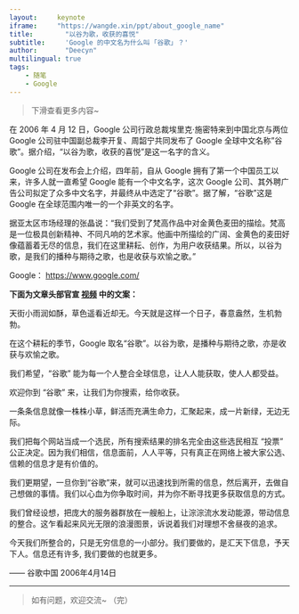 ```yaml
---
layout:     keynote
iframe:     "https://wangde.xin/ppt/about_google_name"
title:        "以谷为歌，收获的喜悦"
subtitle:     'Google 的中文名为什么叫 ｢谷歌｣ ？'
author:       "Deecyn"
multilingual: true
tags:
    - 随笔
    - Google
---
```


> 下滑查看更多内容~ 

在 2006 年 4 月 12 日，Google 公司行政总裁埃里克·施密特来到中国北京与两位 Google 公司驻中国副总裁李开复、周韶宁共同发布了 Google 全球中文名称”谷歌”。据介绍，“以谷为歌，收获的喜悦”是这一名字的含义。

Google 公司在发布会上介绍，四年前，自从 Google 拥有了第一个中国员工以来，许多人就一直希望 Google 能有一个中文名字，这次 Google 公司、其外聘广告公司拟定了众多中文名字，并最终从中选定了“谷歌”。据了解，“谷歌”这是 Google 在全球范围内唯一的一个非英文的名字。

据亚太区市场经理的张晶说：“我们受到了梵高作品中对金黄色麦田的描绘。梵高是一位极具创新精神、不同凡响的艺术家。他画中所描绘的广阔、金黄色的麦田好像蕴蓄着无尽的信息，我们在这里耕耘、创作，为用户收获结果。所以，以谷为歌，是我们的播种与期待之歌，也是收获与欢愉之歌。”

Google： https://www.google.com/ 

**下面为文章头部官宣 [视频](http://player.youku.com/embed/XNDQxNDQxMDc2NA==) 中的文案：**

天街小雨润如酥，草色遥看近却无。今天就是这样一个日子，春意盎然，生机勃勃。

在这个耕耘的季节，Google 取名“谷歌”。以谷为歌，是播种与期待之歌，亦是收获与欢愉之歌。

我们希望，“谷歌” 能为每一个人整合全球信息，让人人能获取，使人人都受益。

欢迎你到 “谷歌” 来，让我们为你搜索，给你收获。

一条条信息就像一株株小草，鲜活而充满生命力，汇聚起来，成一片新绿，无边无际。

我们把每个网站当成一个选民，所有搜索结果的排名完全由这些选民相互 “投票” 公正决定。因为我们相信，信息面前，人人平等，只有真正在网络上被大家公选、信赖的信息才是有价值的。

我们更期望，一旦你到“谷歌”来，就可以迅速找到所需的信息，然后离开，去做自己想做的事情。我们以心血为你争取时间，并为你不断寻找更多获取信息的方式。

我们曾经设想，把庞大的服务器群放在一艘船上，让淙淙流水发动能源，带动信息的整合。这乍看起来风光无限的浪漫图景，诉说着我们对理想不舍昼夜的追求。

今天我们所整合的，只是无穷信息的一小部分。我们要做的，是汇天下信息，予天下人。信息还有许多, 我们要做的也就更多。

—— 谷歌中国 2006年4月14日


-----

> 如有问题，欢迎交流~ （完）
